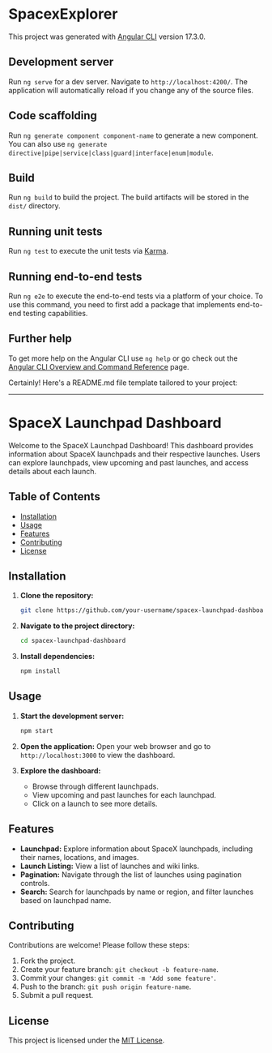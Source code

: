 # SpacexExplorer

This project was generated with [Angular CLI](https://github.com/angular/angular-cli) version 17.3.0.

## Development server

Run `ng serve` for a dev server. Navigate to `http://localhost:4200/`. The application will automatically reload if you change any of the source files.

## Code scaffolding

Run `ng generate component component-name` to generate a new component. You can also use `ng generate directive|pipe|service|class|guard|interface|enum|module`.

## Build

Run `ng build` to build the project. The build artifacts will be stored in the `dist/` directory.

## Running unit tests

Run `ng test` to execute the unit tests via [Karma](https://karma-runner.github.io).

## Running end-to-end tests

Run `ng e2e` to execute the end-to-end tests via a platform of your choice. To use this command, you need to first add a package that implements end-to-end testing capabilities.

## Further help

To get more help on the Angular CLI use `ng help` or go check out the [Angular CLI Overview and Command Reference](https://angular.io/cli) page.


Certainly! Here's a README.md file template tailored to your project:

---

# SpaceX Launchpad Dashboard

Welcome to the SpaceX Launchpad Dashboard! This dashboard provides information about SpaceX launchpads and their respective launches. Users can explore launchpads, view upcoming and past launches, and access details about each launch.

## Table of Contents

- [Installation](#installation)
- [Usage](#usage)
- [Features](#features)
- [Contributing](#contributing)
- [License](#license)

## Installation

1. **Clone the repository:**
   ```bash
   git clone https://github.com/your-username/spacex-launchpad-dashboard.git
   ```

2. **Navigate to the project directory:**
   ```bash
   cd spacex-launchpad-dashboard
   ```

3. **Install dependencies:**
   ```bash
   npm install
   ```

## Usage

1. **Start the development server:**
   ```bash
   npm start
   ```

2. **Open the application:**
   Open your web browser and go to `http://localhost:3000` to view the dashboard.

3. **Explore the dashboard:**
   - Browse through different launchpads.
   - View upcoming and past launches for each launchpad.
   - Click on a launch to see more details.

## Features

- **Launchpad:** Explore information about SpaceX launchpads, including their names, locations, and images.
- **Launch Listing:** View a list of launches and wiki links.
- **Pagination:** Navigate through the list of launches using pagination controls.
- **Search:** Search for launchpads by name or region, and filter launches based on launchpad name.

## Contributing

Contributions are welcome! Please follow these steps:

1. Fork the project.
2. Create your feature branch: `git checkout -b feature-name`.
3. Commit your changes: `git commit -m 'Add some feature'`.
4. Push to the branch: `git push origin feature-name`.
5. Submit a pull request.

## License

This project is licensed under the [MIT License](LICENSE).
